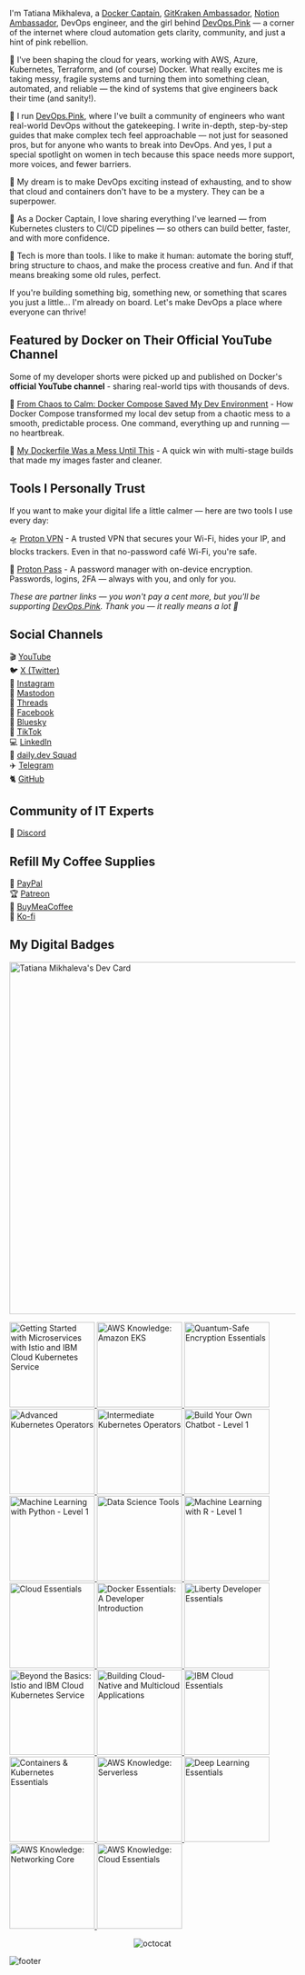 I'm Tatiana Mikhaleva, a [Docker Captain](https://www.docker.com/captains/tatiana-mikhaleva/), [GitKraken Ambassador](https://www.gitkraken.com/meet-the-gitkraken-ambassadors), [Notion Ambassador](https://www.notion.so/notion/Notion-Ambassador-Program-45448f9b8e704c7bab254bd505c4717c), DevOps engineer, and the girl behind [DevOps.Pink](https://www.devops.pink/) — a corner of the internet where cloud automation gets clarity, community, and just a hint of pink rebellion.

💾 I've been shaping the cloud for years, working with AWS, Azure, Kubernetes, Terraform, and (of course) Docker. What really excites me is taking messy, fragile systems and turning them into something clean, automated, and reliable — the kind of systems that give engineers back their time (and sanity!).

💛 I run [DevOps.Pink](https://www.devops.pink/), where I've built a community of engineers who want real-world DevOps without the gatekeeping. I write in-depth, step-by-step guides that make complex tech feel approachable — not just for seasoned pros, but for anyone who wants to break into DevOps. And yes, I put a special spotlight on women in tech because this space needs more support, more voices, and fewer barriers.

🚀 My dream is to make DevOps exciting instead of exhausting, and to show that cloud and containers don't have to be a mystery. They can be a superpower.

🐳 As a Docker Captain, I love sharing everything I've learned — from Kubernetes clusters to CI/CD pipelines — so others can build better, faster, and with more confidence.

💖 Tech is more than tools. I like to make it human: automate the boring stuff, bring structure to chaos, and make the process creative and fun. And if that means breaking some old rules, perfect.

If you're building something big, something new, or something that scares you just a little… I'm already on board. Let's make DevOps a place where everyone can thrive!

## Featured by Docker on Their Official YouTube Channel

Some of my developer shorts were picked up and published on Docker's **official YouTube channel** - sharing real-world tips with thousands of devs.

🍿 [From Chaos to Calm: Docker Compose Saved My Dev Environment](https://www.youtube.com/shorts/G3n3W_SB4fY) - How Docker Compose transformed my local dev setup from a chaotic mess to a smooth, predictable process. One command, everything up and running — no heartbreak.

🍿 [My Dockerfile Was a Mess Until This](https://youtube.com/shorts/XdS8yRVDFOA) - A quick win with multi-stage builds that made my images faster and cleaner.

## Tools I Personally Trust

If you want to make your digital life a little calmer — here are two tools I use every day:

🛸 [Proton VPN](https://go.getproton.me/SH1dk) - A trusted VPN that secures your Wi-Fi, hides your IP, and blocks trackers. Even in that no-password café Wi-Fi, you're safe.

🔑 [Proton Pass](https://go.getproton.me/SH1dj) - A password manager with on-device encryption. Passwords, logins, 2FA — always with you, and only for you.

_These are partner links — you won't pay a cent more, but you'll be supporting [DevOps.Pink](https://www.devops.pink/). Thank you — it really means a lot 💖_

## Social Channels

🎬 [YouTube](https://www.youtube.com/channel/UCACxfwW1C8KQY1c6nU98VVw?sub_confirmation=1)  
🐦 [X (Twitter)](https://x.com/devopspink)  
🎨 [Instagram](https://www.instagram.com/devopspink/)  
🐘 [Mastodon](https://mastodon.social/@devopspink)  
🧵 [Threads](https://www.threads.net/@devopspink)  
🎸 [Facebook](https://www.facebook.com/devopspink/)  
🦋 [Bluesky](https://bsky.app/profile/devops.pink)  
🎥 [TikTok](https://www.tiktok.com/@devopspink)  
💻 [LinkedIn](https://www.linkedin.com/in/devopspink/)  
📣 [daily.dev Squad](https://app.daily.dev/squads/devopscompass)  
✈️ [Telegram](https://t.me/devopspink)  
🐈 [GitHub](https://github.com/devopspink)

## Community of IT Experts

👾 [Discord](https://devops.army)

## Refill My Coffee Supplies

💖 [PayPal](https://www.paypal.com/paypalme/devopspink)  
🏆 [Patreon](https://www.patreon.com/devopspink)  
🥤 [BuyMeaCoffee](https://www.buymeacoffee.com/devopspink)  
🍪 [Ko-fi](https://ko-fi.com/devopspink)

## My Digital Badges

<a href="https://app.daily.dev/devopspink"><img src="https://api.daily.dev/devcards/v2/wE99MesO20lw9Ax54RJop.png?type=wide&r=24q" width="620" alt="Tatiana Mikhaleva's Dev Card"/></a>

<a href="https://www.credly.com/badges/0ff37567-79db-4d73-91cc-eb4e6e843c8b" title="Getting Started with Microservices with Istio and IBM Cloud Kubernetes Service">
    <img src="https://images.credly.com/size/680x680/images/adcbf36e-8fb6-433c-91d9-10f01eca10ce/blob" width="150" height="150" style="border:0; width:150px; height:auto; max-width:150px; max-height:150px;" alt="Getting Started with Microservices with Istio and IBM Cloud Kubernetes Service">
</a>

<a href="https://www.credly.com/badges/f22d3915-a986-4a17-9426-668e58b0fe49" title="AWS Knowledge: Amazon EKS">
    <img src="https://images.credly.com/size/680x680/images/9bcbde6d-1754-4617-9337-124f7b10a6c2/image.png" width="150" height="150" style="border:0; width:150px; height:auto; max-width:150px; max-height:150px;" alt="AWS Knowledge: Amazon EKS">
</a>

<a href="https://www.credly.com/badges/fd7335c1-807b-44a8-a44b-1e0d62151408" title="Quantum-Safe Encryption Essentials">
    <img src="https://images.credly.com/size/680x680/images/678bcf1d-7baf-4322-9301-3f88d71ef113/blob" width="150" height="150" style="border:0; width:150px; height:auto; max-width:150px; max-height:150px;" alt="Quantum-Safe Encryption Essentials">
</a>

<a href="https://www.credly.com/badges/499cbb7c-06f4-4e40-946c-1d84219cf76d" title="Advanced Kubernetes Operators">
    <img src="https://images.credly.com/size/680x680/images/711b1833-527f-44c1-bece-67c570e480b9/blob" width="150" height="150" style="border:0; width:150px; height:auto; max-width:150px; max-height:150px;" alt="Advanced Kubernetes Operators">
</a>

<a href="https://www.credly.com/badges/6489ecf8-561c-4f48-917b-287cbe113187" title="Intermediate Kubernetes Operators">
    <img src="https://images.credly.com/size/680x680/images/49173e9c-a2ac-4c0f-aae9-e36fd1994413/blob" width="150" height="150" style="border:0; width:150px; height:auto; max-width:150px; max-height:150px;" alt="Intermediate Kubernetes Operators">
</a>

<a href="https://www.credly.com/badges/51a133b5-c098-46de-9fe0-4309ccbfc6b7" title="Build Your Own Chatbot - Level 1">
    <img src="https://images.credly.com/size/680x680/images/745b7433-8c95-4978-87ed-a5b280fcb1aa/blob" width="150" height="150" style="border:0; width:150px; height:auto; max-width:150px; max-height:150px;" alt="Build Your Own Chatbot - Level 1">
</a>

<a href="https://www.credly.com/badges/141ca474-74e2-4008-9182-a58b8367931f" title="Machine Learning with Python - Level 1">
    <img src="https://images.credly.com/size/680x680/images/ede27d34-ab6b-4eef-8808-f266564df2a2/blob" width="150" height="150" style="border:0; width:150px; height:auto; max-width:150px; max-height:150px;" alt="Machine Learning with Python - Level 1">
</a>

<a href="https://www.credly.com/badges/0e8a6abd-cb77-45e6-9c4d-3e551113ca04" title="Data Science Tools">
    <img src="https://images.credly.com/size/680x680/images/aa8b8df6-98d7-4bf5-9546-dd4c1103d718/blob" width="150" height="150" style="border:0; width:150px; height:auto; max-width:150px; max-height:150px;" alt="Data Science Tools">
</a>

<a href="https://www.credly.com/badges/405bf6d1-d677-4c8a-980f-0e9bc278f169" title="Machine Learning with R - Level 1">
    <img src="https://images.credly.com/size/680x680/images/ee9e5c86-e36e-471b-840c-4cf9e481d67a/blob" width="150" height="150" style="border:0; width:150px; height:auto; max-width:150px; max-height:150px;" alt="Machine Learning with R - Level 1">
</a>

<a href="https://www.credly.com/badges/93d2dd44-48fd-417a-ac31-4024083b7db7" title="Cloud Essentials">
    <img src="https://images.credly.com/size/680x680/images/5ee26427-f944-4182-b802-459462184c9a/image.png" width="150" height="150" style="border:0; width:150px; height:auto; max-width:150px; max-height:150px;" alt="Cloud Essentials">
</a>

<a href="https://www.credly.com/badges/6a7dab8d-d8a2-465e-b356-1d94f32b8064" title="Docker Essentials: A Developer Introduction">
    <img src="https://images.credly.com/size/680x680/images/b0c5445a-72a2-46ce-a599-96147e210efb/blob" width="150" height="150" style="border:0; width:150px; height:auto; max-width:150px; max-height:150px;" alt="Docker Essentials: A Developer Introduction">
</a>

<a href="https://www.credly.com/badges/803e1800-9da7-4f02-99b3-5e1f02450440" title="Liberty Developer Essentials">
    <img src="https://images.credly.com/size/680x680/images/a3d67ea4-2423-485f-abf0-8f08b194a3c3/IBM_20Liberty_20Developer_20Essentials.png" width="150" height="150" style="border:0; width:150px; height:auto; max-width:150px; max-height:150px;" alt="Liberty Developer Essentials">
</a>

<a href="https://www.credly.com/badges/2023c67d-7d8a-433d-8648-3747d1ec2778" title="Beyond the Basics: Istio and IBM Cloud Kubernetes Service">
    <img src="https://images.credly.com/size/680x680/images/1cbf0444-1752-4ac8-b43c-3389004bec2a/blob" width="150" height="150" style="border:0; width:150px; height:auto; max-width:150px; max-height:150px;" alt="Beyond the Basics: Istio and IBM Cloud Kubernetes Service">
</a>

<a href="https://www.credly.com/badges/d23e2f54-952b-4dd2-b0bd-7fbfdee228ec" title="Building Cloud-Native and Multicloud Applications">
    <img src="https://images.credly.com/size/680x680/images/a7b5af1d-609a-4595-bfb2-2323b193e831/blob" width="150" height="150" style="border:0; width:150px; height:auto; max-width:150px; max-height:150px;" alt="Building Cloud-Native and Multicloud Applications">
</a>

<a href="https://www.credly.com/badges/3fb9008d-ece1-4864-a7d3-c6f224dddb70" title="IBM Cloud Essentials">
    <img src="https://images.credly.com/size/680x680/images/7d768acf-ce3c-4a05-9778-a5013b1211c9/blob" width="150" height="150" style="border:0; width:150px; height:auto; max-width:150px; max-height:150px;" alt="IBM Cloud Essentials">
</a>

<a href="https://www.credly.com/badges/23c94971-524d-4814-84f6-35593ae299f3" title="Containers & Kubernetes Essentials">
    <img src="https://images.credly.com/size/680x680/images/82966826-6630-4768-80d4-6028b3fab414/image.png" width="150" height="150" style="border:0; width:150px; height:auto; max-width:150px; max-height:150px;" alt="Containers & Kubernetes Essentials">
</a>

<a href="https://www.credly.com/badges/b20e07db-5063-44b7-9c27-79daa4a7111f" title="AWS Knowledge: Serverless">
    <img src="https://images.credly.com/size/680x680/images/e07c6cc4-b737-4d7e-8ce8-66b6b7a60367/image.png" width="150" height="150" style="border:0; width:150px; height:auto; max-width:150px; max-height:150px;" alt="AWS Knowledge: Serverless">
</a>

<a href="https://www.credly.com/badges/0b37c3ce-3629-461d-915b-7b7db8e76686" title="Deep Learning Essentials">
    <img src="https://images.credly.com/size/680x680/images/ef4b79d9-5b12-4d26-b4f2-a8fc22b0351b/blob" width="150" height="150" style="border:0; width:150px; height:auto; max-width:150px; max-height:150px;" alt="Deep Learning Essentials">
</a>

<a href="https://www.credly.com/badges/37f8dfb3-dfa3-4b90-9de0-53da9e050fb3" title="AWS Knowledge: Networking Core">
    <img src="https://images.credly.com/size/680x680/images/e75f222b-7f75-4d7b-8a6a-67d68aa59d62/image.png" width="150" height="150" style="border:0; width:150px; height:auto; max-width:150px; max-height:150px;" alt="AWS Knowledge: Networking Core">
</a>

<a href="https://www.credly.com/badges/7c0a1128-285b-456e-a6db-e514ffdf6d08" title="AWS Knowledge: Cloud Essentials">
    <img src="https://images.credly.com/size/680x680/images/ec621e2a-c8f0-4459-806c-ae11829d372a/image.png" width="150" height="150" style="border:0; width:150px; height:auto; max-width:150px; max-height:150px;" alt="AWS Knowledge: Cloud Essentials">
</a>

<div align="center">

![octocat](https://user-images.githubusercontent.com/10498744/210113490-e2fad07f-4488-4da8-a656-b9abbdd8cb26.gif)

</div>

![footer](https://user-images.githubusercontent.com/10498744/210157572-1fca0242-8af2-46a6-bfa3-666ffd40ebde.svg)
